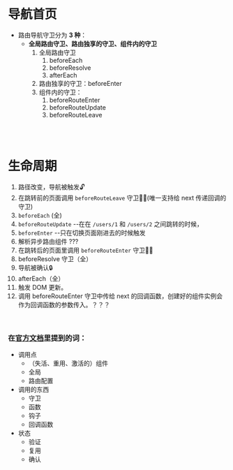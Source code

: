 # 导航首页

- 路由导航守卫分为 **3 种**：
  - **全局路由守卫、路由独享的守卫、组件内的守卫**
    1. 全局路由守卫
       1. beforeEach
       2. beforeResolve
       3. afterEach
    2. 路由独享的守卫：beforeEnter
    3. 组件内的守卫：
       1. beforeRouteEnter
       2. beforeRouteUpdate
       3. beforeRouteLeave

<br/>

<br/>

# 生命周期

1. 路径改变，导航被触发🔓
2. 在跳转前的页面调用 `beforeRouteLeave` 守卫🚴‍♀️(唯一支持给 next 传递回调的守卫)
3. `beforeEach` (全)
4. `beforeRouteUpdate` --在在 `/users/1` 和 `/users/2` 之间跳转的时候，
5. `beforeEnter` --只在切换页面刚进去的时候触发
6. 解析异步路由组件 ???
7. 在跳转后的页面里调用 `beforeRouteEnter` 守卫🚴‍♂️
8. beforeResolve 守卫（全）
9. 导航被确认🔒
10. afterEach（全）
11. 触发 DOM 更新。
12. 调用 beforeRouteEnter 守卫中传给 next 的回调函数，创建好的组件实例会作为回调函数的参数传入。？？？

<br/>

### 在[官方文档](https://router.vuejs.org/zh/guide/advanced/navigation-guards.html#%E4%BD%BF%E7%94%A8%E7%BB%84%E5%90%88-api)里提到的词：

- 调用点
  - （失活、重用、激活的）组件
  - 全局
  - 路由配置
- 调用的东西
  - 守卫
  - 函数
  - 钩子
  - 回调函数
- 状态
  - 验证
  - 复用
  - 确认
